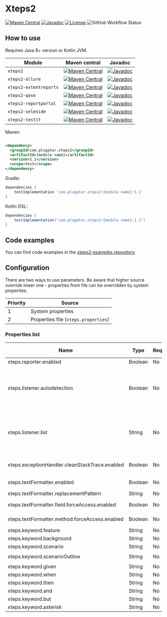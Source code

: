 # Xteps2

[![Maven Central](https://img.shields.io/badge/maven--central-1.1-brightgreen?style=flat)](https://central.sonatype.com/namespace/com.plugatar.xteps2)
[![Javadoc](https://img.shields.io/badge/javadoc-1.1-blue?style=flat)](https://javadoc.io/doc/com.plugatar.xteps2)
[![License](https://img.shields.io/badge/License-Apache%202.0-blue.svg)](https://opensource.org/licenses/Apache-2.0)
![GitHub Workflow Status](https://img.shields.io/github/actions/workflow/status/evpl/xteps2/tests.yml)

## How to use

Requires Java 8+ version or Kotlin JVM.

| Module                 | Maven central                                                                                                                                                                  | Javadoc                                                                                                                                     |
|------------------------|--------------------------------------------------------------------------------------------------------------------------------------------------------------------------------|---------------------------------------------------------------------------------------------------------------------------------------------|
| `xteps2`               | [![Maven Central](https://img.shields.io/badge/-maven--central-brightgreen?style=flat-square)](https://central.sonatype.com/artifact/com.plugatar.xteps2/xteps2)               | [![Javadoc](https://img.shields.io/badge/-javadoc-blue?style=flat-square)](https://javadoc.io/doc/com.plugatar.xteps2/xteps2)               |
| `xteps2-allure`        | [![Maven Central](https://img.shields.io/badge/-maven--central-brightgreen?style=flat-square)](https://central.sonatype.com/artifact/com.plugatar.xteps2/xteps2-allure)        | [![Javadoc](https://img.shields.io/badge/-javadoc-blue?style=flat-square)](https://javadoc.io/doc/com.plugatar.xteps2/xteps2-allure)        |
| `xteps2-extentreports` | [![Maven Central](https://img.shields.io/badge/-maven--central-brightgreen?style=flat-square)](https://central.sonatype.com/artifact/com.plugatar.xteps2/xteps2-extentreports) | [![Javadoc](https://img.shields.io/badge/-javadoc-blue?style=flat-square)](https://javadoc.io/doc/com.plugatar.xteps2/xteps2-extentreports) |
| `xteps2-qase`          | [![Maven Central](https://img.shields.io/badge/-maven--central-brightgreen?style=flat-square)](https://central.sonatype.com/artifact/com.plugatar.xteps2/xteps2-qase)          | [![Javadoc](https://img.shields.io/badge/-javadoc-blue?style=flat-square)](https://javadoc.io/doc/com.plugatar.xteps2/xteps2-qase)          |
| `xteps2-reportportal`  | [![Maven Central](https://img.shields.io/badge/-maven--central-brightgreen?style=flat-square)](https://central.sonatype.com/artifact/com.plugatar.xteps2/xteps2-reportportal)  | [![Javadoc](https://img.shields.io/badge/-javadoc-blue?style=flat-square)](https://javadoc.io/doc/com.plugatar.xteps2/xteps2-reportportal)  |
| `xteps2-selenide`      | [![Maven Central](https://img.shields.io/badge/-maven--central-brightgreen?style=flat-square)](https://central.sonatype.com/artifact/com.plugatar.xteps2/xteps2-selenide)      | [![Javadoc](https://img.shields.io/badge/-javadoc-blue?style=flat-square)](https://javadoc.io/doc/com.plugatar.xteps2/xteps2-selenide)      |
| `xteps2-testit`        | [![Maven Central](https://img.shields.io/badge/-maven--central-brightgreen?style=flat-square)](https://central.sonatype.com/artifact/com.plugatar.xteps2/xteps2-testit)        | [![Javadoc](https://img.shields.io/badge/-javadoc-blue?style=flat-square)](https://javadoc.io/doc/com.plugatar.xteps2/xteps2-testit)        |

Maven:

```xml

<dependency>
  <groupId>com.plugatar.xteps2</groupId>
  <artifactId>{module name}</artifactId>
  <version>1.1</version>
  <scope>test</scope>
</dependency>
```

Gradle:

```groovy
dependencies {
    testImplementation 'com.plugatar.xteps2:{module name}:1.1'
}
```

Kotlin DSL:

```groovy
dependencies {
    testImplementation("com.plugatar.xteps2:{module name}:1.1")
}
```

## Code examples

You can find code examples in the [xteps2-examples repository](https://github.com/evpl/xteps2-examples).

## Configuration

There are two ways to use parameters. Be aware that higher source override lower one - properties from file can be
overridden by system properties.

| Priority | Source                               |
|----------|--------------------------------------|
| 1        | System properties                    |
| 2        | Properties file (`xteps.properties`) |

### Properties list

| Name                                           | Type    | Required | Default value      | Description                                                                                                                                                                                            |
|------------------------------------------------|---------|----------|--------------------|--------------------------------------------------------------------------------------------------------------------------------------------------------------------------------------------------------|
| xteps.reporter.enabled                         | Boolean | No       | `true`             | Enable/disable steps logging.                                                                                                                                                                          |
| xteps.listener.autodetection                   | Boolean | No       | `true`             | Enable/disable Service Provider Interface mechanism to detect and instantiate `com.plugatar.xteps2.core.StepListener` implementations. Implementations should have zero-argument public constructor.   |
| xteps.listener.list                            | String  | No       |                    | List of `com.plugatar.xteps2.core.StepListener` implementations names in `Class#getTypeName()` format. Names should be separated by `,`. Implementations should have zero-argument public constructor. |
| xteps.exceptionHandler.cleanStackTrace.enabled | Boolean | No       | `true`             | Removes all stack trace lines about Xteps from any exception except `XtepsException`.                                                                                                                  |
| xteps.textFormatter.enabled                    | Boolean | No       | `true`             | Enable/disable text artifacts (name and description) formatting.                                                                                                                                       |
| xteps.textFormatter.replacementPattern         | String  | No       | `{([^}]*)}`        | Replacement pattern for text formatter.                                                                                                                                                                |
| xteps.textFormatter.field.forceAccess.enabled  | Boolean | No       | `true`             | Allow forced retrieval of field values via reflection.                                                                                                                                                 |
| xteps.textFormatter.method.forceAccess.enabled | Boolean | No       | `true`             | Allow forced retrieval of method result values via reflection.                                                                                                                                         |
| xteps.keyword.feature                          | String  | No       | `Feature`          | `Feature` keyword value.                                                                                                                                                                               |
| xteps.keyword.background                       | String  | No       | `Background`       | `Background` keyword value.                                                                                                                                                                            |
| xteps.keyword.scenario                         | String  | No       | `Scenario`         | `Scenario` keyword value.                                                                                                                                                                              |
| xteps.keyword.scenarioOutline                  | String  | No       | `Scenario Outline` | `Scenario Outline` keyword value.                                                                                                                                                                      |
| xteps.keyword.given                            | String  | No       | `Given`            | `Given` keyword value.                                                                                                                                                                                 |
| xteps.keyword.when                             | String  | No       | `When`             | `When` keyword value.                                                                                                                                                                                  |
| xteps.keyword.then                             | String  | No       | `Then`             | `Then` keyword value.                                                                                                                                                                                  |
| xteps.keyword.and                              | String  | No       | `And`              | `And` keyword value.                                                                                                                                                                                   |
| xteps.keyword.but                              | String  | No       | `But`              | `But` keyword value.                                                                                                                                                                                   |
| xteps.keyword.asterisk                         | String  | No       | `*`                | `*` keyword value.                                                                                                                                                                                     |
